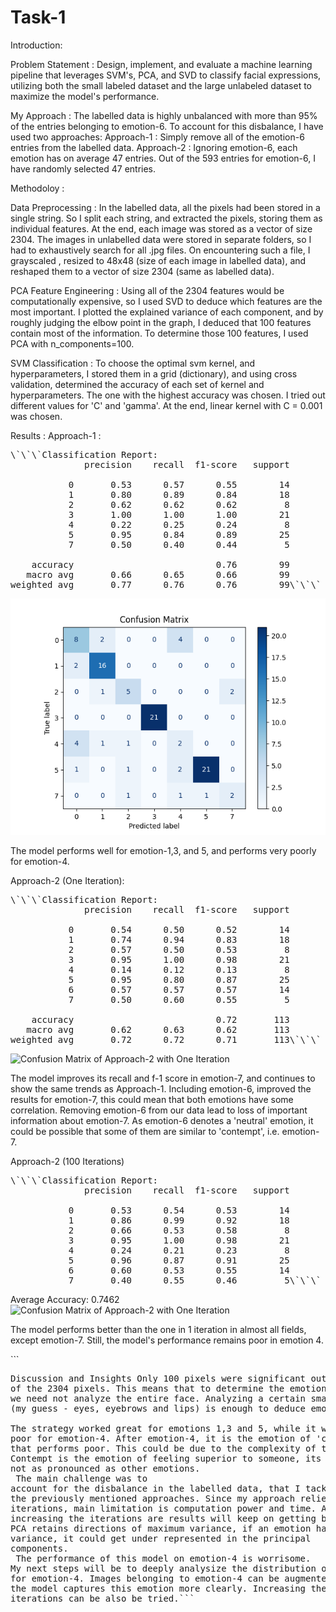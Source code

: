 # Task-1

Introduction:

Problem Statement :
Design, implement, and evaluate a machine learning pipeline that leverages SVM's, PCA, and SVD to classify facial expressions, utilizing both the small labeled dataset and the large unlabeled dataset to maximize the model's performance.

My Approach :
The labelled data is highly unbalanced with more than 95% of the entries belonging to emotion-6. 
To account for this disbalance, I have used two approaches:
Approach-1 : Simply remove all of the emotion-6 entries from the labelled data.
Approach-2 : Ignoring emotion-6, each emotion has on average 47 entries. Out of the 593 entries for emotion-6, I have randomly selected 47 entries.


Methodoloy :

Data Preprocessing :
In the labelled data, all the pixels had been stored in a single string. So I split each string, and extracted the pixels, storing them as individual features. At the end, each image was stored as a vector of size 2304.
The images in unlabelled data were stored in separate folders, so I had to exhaustively search for all .jpg files. On encountering such a file, I grayscaled , resized to 48x48 (size of each image in labelled data), and reshaped them to a vector of size 2304 (same as labelled data).

PCA Feature Engineering :
Using all of the 2304 features would be computationally expensive, so I used SVD to deduce which features are the most important. I plotted the explained variance of each component, and by roughly judging the elbow point in the graph, I deduced that 100 features contain most of the information.
To determine those 100 features, I used PCA with n_components=100.

SVM Classification :
To choose the optimal svm kernel, and hyperparameters, I stored them in a grid (dictionary), and using cross validation, determined the accuracy of each set of kernel and hyperparameters. The one with the highest accuracy was chosen. I tried out different values for 'C' and 'gamma'. At the end, linear kernel with C = 0.001 was chosen.


Results :
Approach-1 :

<pre>\`\`\`Classification Report:
              precision    recall  f1-score   support

           0       0.53      0.57      0.55        14
           1       0.80      0.89      0.84        18
           2       0.62      0.62      0.62         8
           3       1.00      1.00      1.00        21
           4       0.22      0.25      0.24         8
           5       0.95      0.84      0.89        25
           7       0.50      0.40      0.44         5

    accuracy                           0.76        99
   macro avg       0.66      0.65      0.66        99
weighted avg       0.77      0.76      0.76        99\`\`\`</pre>

![Confusion Matrix of Approach-1](Task-1\Images\Approach-1.png)

The model performs well for emotion-1,3, and 5, and performs very poorly for emotion-4.


Approach-2 (One Iteration):

<pre>\`\`\`Classification Report:
              precision    recall  f1-score   support

           0       0.54      0.50      0.52        14
           1       0.74      0.94      0.83        18
           2       0.57      0.50      0.53         8
           3       0.95      1.00      0.98        21
           4       0.14      0.12      0.13         8
           5       0.95      0.80      0.87        25
           6       0.57      0.57      0.57        14
           7       0.50      0.60      0.55         5

    accuracy                           0.72       113
   macro avg       0.62      0.63      0.62       113
weighted avg       0.72      0.72      0.71       113\`\`\`</pre>

![Confusion Matrix of Approach-2 with One Iteration](Task-1\Images\Approach-2_One_Itr.png)

The model improves its recall and f-1 score in emotion-7, and continues to show the same trends as Approach-1.
Including emotion-6, improved the results for emotion-7, this could mean that both emotions have some correlation.
Removing emotion-6 from our data lead to loss of important information about emotion-7. As emotion-6 denotes a 'neutral'
emotion, it could be possible that some of them are similar to 'contempt', i.e. emotion-7.

Approach-2 (100 Iterations)

<pre>\`\`\`Classification Report:
              precision    recall  f1-score   support

           0       0.53      0.54      0.53        14
           1       0.86      0.99      0.92        18
           2       0.66      0.53      0.58         8
           3       0.95      1.00      0.98        21
           4       0.24      0.21      0.23         8
           5       0.96      0.87      0.91        25
           6       0.60      0.53      0.55        14
           7       0.40      0.55      0.46         5\`\`\`</pre>

Average Accuracy: 0.7462
![Confusion Matrix of Approach-2 with One Iteration](Task-1\Images\Approach-2_100_Itr.png)

The model performs better than the one in 1 iteration in almost all fields, except emotion-7. Still, the model's performance remains poor in emotion 4.


\`\`\`<pre>Discussion and Insights
Only 100 pixels were significant out of the 2304 pixels. This means that to determine the emotion of a face, we need not analyze the entire face. Analyzing a certain small portion (my guess - eyes, eyebrows and lips) is enough to deduce emotions.<br>
The strategy worked great for emotions 1,3 and 5, while it was quite poor for emotion-4. After emotion-4, it is the emotion of 'contempt' that performs poor. This could be due to the complexity of this emotion. Contempt is the emotion of feeling superior to someone, its signs are not as pronounced as other emotions.<br>
The main challenge was to account for the disbalance in the labelled data, that I tackled using the previously mentioned approaches.
Since my approach relies on iterations, main limitation is computation power and time. As we keep on increasing the iterations are results will keep on getting better. Since PCA retains directions of maximum variance, if an emotion has low variance, it could get under represented in the principal components.<br>
The performance of this model on emotion-4 is worrisome. My next steps will be to deeply analysize the distribution of the data for emotion-4. Images belonging to emotion-4 can be augmented so that the model captures this emotion more clearly. Increasing the number of iterations can be also be tried.\`\`\`</pre>
